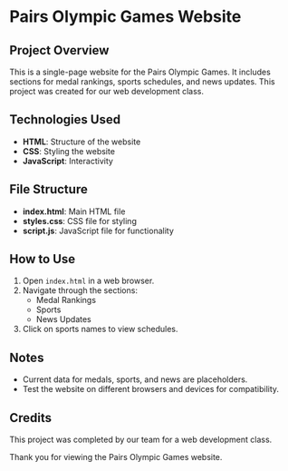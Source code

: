# Pairs Olympic Games Website

## Project Overview
This is a single-page website for the Pairs Olympic Games. It includes sections for medal rankings, sports schedules, and news updates. This project was created for our web development class.

## Technologies Used
- **HTML**: Structure of the website
- **CSS**: Styling the website
- **JavaScript**: Interactivity

## File Structure
- **index.html**: Main HTML file
- **styles.css**: CSS file for styling
- **script.js**: JavaScript file for functionality

## How to Use
1. Open `index.html` in a web browser.
2. Navigate through the sections:
   - Medal Rankings
   - Sports
   - News Updates
3. Click on sports names to view schedules.

## Notes
- Current data for medals, sports, and news are placeholders.
- Test the website on different browsers and devices for compatibility.

## Credits
This project was completed by our team for a web development class.

Thank you for viewing the Pairs Olympic Games website.
